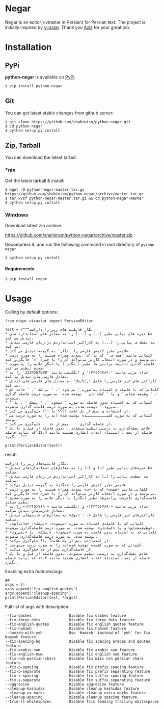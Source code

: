 ﻿Negar
======

Negar is an editor(=virastar in Persian) for Persian text. The project is initially inspired by [virastar](https://github.com/aziz/virastar/blob/master/lib/virastar.rb). Thank you [Aziz](https://github.com/aziz) for your great job.

Installation
==============

## PyPi

**python-negar** is available on [PyPi](http://pypi.python.org/pypi/python-negar):

    $ pip install python-negar

## Git

You can get latest stable changes from github server:

    $ git clone https://github.com/shahinism/python-negar.git
    $ cd python-negar
    $ python setup.py install

## Zip, Tarball

You can download the latest tarball.

### *nix

Get the latest tarball & install:

    $ wget -O python-negar-master.tar.gz https://github.com/shahinism/python-negar/archive/master.tar.gz
    $ tar xvzf python-negar-master.tar.gz && cd python-negar-master
    $ python setup.py install

### Windows

Download latest zip archive.

https://github.com/shahinism/python-negar/archive/master.zip

Decompress it, and run the following command in root directory of `python-negar`

    $ python setup.py install

#### Requirements

    $ pip install regex

Usage
======

Calling by default options:

    from negar.virastar import PersianEditor

    test = r"""نگار قابلیت های زیر را داراست:
    * خط تیره های پیاپی نظیر (--) و (---) را به معادل های استاندارد شان تبدیل می کند.
    * سه نقطه ی پیاپی را (...) به کاراکتر استانداردش در زبان فارسی تبدیل می کند.
    * علایمی نظیر کتیشن فارسی را 'نگار' به گیومه تبدیل می کند.
    * کلماتی مانند 'همه ی ' که با 'ی' پسوند همراه هستند را به صورت درست می‌نویسد و در صورت انتخاب کاربر می‌تواند آن را با حمزه 'ء' جایگزین کند.
    * فاصله گذاری نادرست پرانتز ها نظیر ( نگار ) یا دیگر علایم را به صورت صحیح تنظیم می کند.
    * اعداد عربی مانند '١٢٣٤٥٦٧٨٩٠' و انگلیسی مانند '1234567890' را به معادل فارسی شان تبدیل می کند.
    * کاراکتر های غیر فارسی را شامل ',;%يةك' به معادل های فارسی شان تبدیل می کند.
    * کلماتی که با فاصله ی اشتباه به صورت ' می شود '، ' بی شک '، ' خانه اش '، ' وظیفه شناس ' و یا ' کمک تان ' نوشته شده‌، به صورت درست فاصله گذاری میشوند.
    * کلماتی که به اشتباه بدون فاصله به صورت ' میشود '، ' بیشک ' , یا ' نمیرود ' نوشته شده‌، به صورت درست فاصله گذاری میشوند.
    * از استفاده ی بیش از یک علامت ؟؟؟؟ یا !!! جلوگیری می کند.
    * کلماتی که به صورت کشیـــــــــده نوشته شده اند را به صورت درست می نویسد.
    * از فاصله گذاری     بیش از حد    جلوگیری می کند.
    * علائم نقطه‌گذاری به درستی تنظیم میشوند . بدون فاصله از قبل و با یک فاصله از بعد . استثناء اعداد اعشاری هستند مانند 12.4 که نباید فاصله بگیرد ."""

    print(PersianEditor(text))

resutl:

    نگار قابلیت‌های زیر را داراست:
    * خط تیره‌های پیاپی نظیر (–) و (—) را به معادل‌های استانداردشان تبدیل می‌کند.
    * سه نقطه‌ی پیاپی را (…) به کاراکتر استانداردش در زبان فارسی تبدیل می‌کند.
    * علایمی نظیر کتیشن فارسی را «نگار» به گیومه تبدیل می‌کند.
    * کلماتی مانند «همه‌ی» که با «ی» پسوند همراه هستند را به صورت درست می‌نویسد و در صورت انتخاب کاربر می‌تواند آن را با حمزه «ء» جایگزین کند.
    * فاصله‌گذاری نادرست پرانتزها نظیر (نگار) یا دیگر علایم را به صورت صحیح تنظیم می‌کند.
    * اعداد عربی مانند «۱۲۳۴۵۶۷۸۹۰» و انگلیسی مانند «۱۲۳۴۵۶۷۸۹۰» را به معادل فارسی‌شان تبدیل می‌کند.
    * کاراکترهای غیر فارسی را شامل «، ؛ ٪یهک» به معادل‌های فارسی‌شان تبدیل می‌کند.
    * کلماتی که با فاصله‌ی اشتباه به صورت «می‌شود»، «بی‌شک»، «خانه‌اش»، «وظیفه‌شناس» و یا «کمک‌تان» نوشته شده، به صورت درست فاصله‌گذاری می‌شوند.
    * کلماتی که به اشتباه بدون فاصله به صورت «می‌شود»، «بی‌شک»، یا «نمی‌رود» نوشته شده، به صورت درست فاصله‌گذاری می‌شوند.
    * از استفاده‌ی بیش از یک علامت؟ یا! جلوگیری می‌کند.
    * کلماتی که به صورت کشیده نوشته شده‌اند را به صورت درست می‌نویسد.
    * از فاصله‌گذاری بیش از حد جلوگیری می‌کند.
    * علائم نقطه‌گذاری به درستی تنظیم می‌شوند. بدون فاصله از قبل و با یک فاصله از بعد. استثناء اعداد اعشاری هستند مانند ۱۲.۴ که نباید فاصله بگیرد.

Enabling extra features/args:

    ##
    args = []
    args.append('fix-english-quotes')
    args.append('cleanup-spacing')
    print(PersianEditor(text, *args))


Full list of args with description:

    --fix-dashes                 Disable fix dashes feature
    --fix-three-dots             Disable fix three dots feature
    --fix-english-quotes         Disable fix english quotes feature
    --fix-hamzeh                 Disable fix hamzeh feature
    --hamzeh-with-yeh            Use 'Hamzeh' instead of 'yeh' for fix hamzeh feature
    --fix-spacing-bq             Disable fix spacing braces and qoutes feature
    --fix-arabic-num             Disable fix arabic num feature
    --fix-english-num            Disable fix english num feature
    --fix-non-persian-chars      Disable fix misc non persian chars feature
    --fix-p-spacing              Disable fix prefix spacing feature
    --fix-p-separate             Disable fix prefix separating feature
    --fix-s-spacing              Disable fix suffix spacing feature
    --fix-s-separate             Disable fix suffix separating feature
    --aggresive                  Disable aggresive feature
    --cleanup-kashidas           Disable cleanup kashidas feature
    --cleanup-ex-marks           Disable cleanup extra marks feature
    --cleanup-spacing            Disable cleanup spacing feature
    --trim-lt-whitespaces        Disable Trim leading trailing whitespaces

